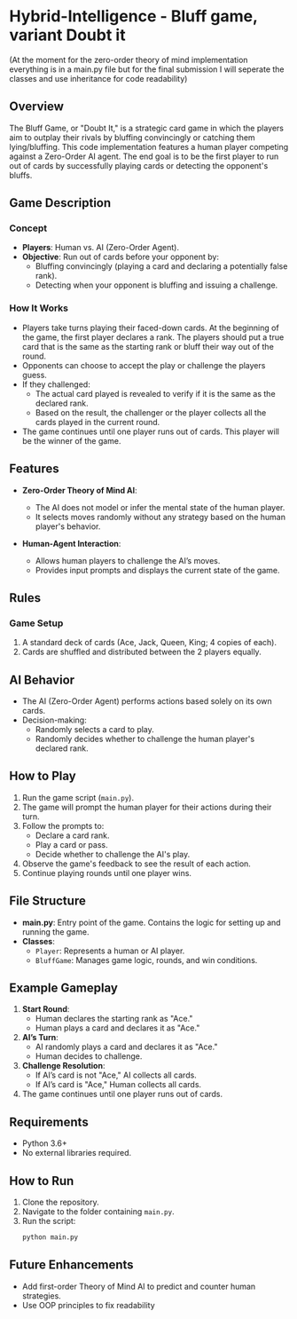 # Hybrid-Intelligence - Bluff game, variant Doubt it
(At the moment for the zero-order theory of mind implementation everything is in a main.py file but for the final submission I will seperate the classes and use inheritance for code readability)



## Overview
The Bluff Game, or "Doubt It," is a strategic card game in which the players aim to outplay their rivals by bluffing convincingly or catching them lying/bluffing. This code implementation features a human player competing against a Zero-Order AI agent. The end goal is to be the first player to run out of cards by successfully playing cards or detecting the opponent's bluffs.


## Game Description
### Concept
- **Players**: Human vs. AI (Zero-Order Agent).
- **Objective**: Run out of cards before your opponent by:
  - Bluffing convincingly (playing a card and declaring a potentially false rank).
  - Detecting when your opponent is bluffing and issuing a challenge.

### How It Works
- Players take turns playing their faced-down cards. At the beginning of the game, the first player declares a rank. The players should put a true card that is the same as the starting rank or bluff their way out of the round. 
- Opponents can choose to accept the play or challenge the players guess.
- If they challenged:
  - The actual card played is revealed to verify if it is the same as the declared rank.
  - Based on the result, the challenger or the player collects all the cards played in the current round.
- The game continues until one player runs out of cards. This player will be the winner of the game. 


## Features
- **Zero-Order Theory of Mind AI**:
  - The AI does not model or infer the mental state of the human player.
  - It selects moves randomly without any strategy based on the human player's behavior.

- **Human-Agent Interaction**:
  - Allows human players to challenge the AI’s moves.
  - Provides input prompts and displays the current state of the game.


## Rules
### Game Setup
1. A standard deck of cards (Ace, Jack, Queen, King; 4 copies of each).
2. Cards are shuffled and distributed between the 2 players equally.


## AI Behavior
- The AI (Zero-Order Agent) performs actions based solely on its own cards.
- Decision-making:
  - Randomly selects a card to play.
  - Randomly decides whether to challenge the human player's declared rank.


## How to Play
1. Run the game script (`main.py`).
2. The game will prompt the human player for their actions during their turn.
3. Follow the prompts to:
   - Declare a card rank.
   - Play a card or pass.
   - Decide whether to challenge the AI's play.
4. Observe the game's feedback to see the result of each action.
5. Continue playing rounds until one player wins.


## File Structure
- **main.py**: Entry point of the game. Contains the logic for setting up and running the game.
- **Classes**:
  - `Player`: Represents a human or AI player.
  - `BluffGame`: Manages game logic, rounds, and win conditions.


## Example Gameplay
1. **Start Round**:
   - Human declares the starting rank as "Ace."
   - Human plays a card and declares it as "Ace."
2. **AI’s Turn**:
   - AI randomly plays a card and declares it as "Ace."
   - Human decides to challenge.
3. **Challenge Resolution**:
   - If AI’s card is not "Ace," AI collects all cards.
   - If AI’s card is "Ace," Human collects all cards.
4. The game continues until one player runs out of cards.


## Requirements
- Python 3.6+
- No external libraries required.


## How to Run
1. Clone the repository.
2. Navigate to the folder containing `main.py`.
3. Run the script:
   ```bash
   python main.py
   ```


## Future Enhancements
- Add first-order Theory of Mind AI to predict and counter human strategies.
- Use OOP principles to fix readability


